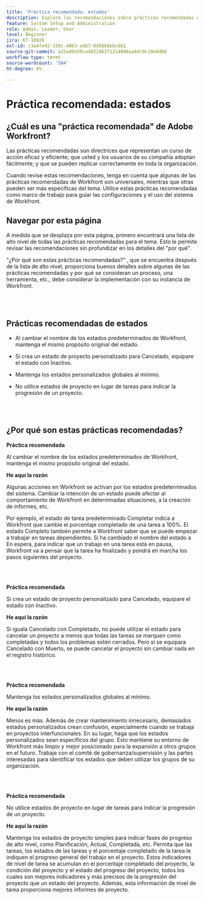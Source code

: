 ```yaml
---
title: 'Práctica recomendada: estados'
description: Explore las recomendaciones sobre prácticas recomendadas de los expertos de Adobe Workfront acerca de la configuración, administración y uso de los estados de Workfront.
feature: System Setup and Administration
role: Admin, Leader, User
level: Beginner
jira: KT-10926
exl-id: c3a4fe42-339c-4063-ad67-045868bbc6b1
source-git-commit: a25a49e59ca483246271214886ea4dc9c10e8d66
workflow-type: tm+mt
source-wordcount: '584'
ht-degree: 0%

---
```


# Práctica recomendada: estados

## ¿Cuál es una &quot;práctica recomendada&quot; de Adobe Workfront?

Las prácticas recomendadas son directrices que representan un curso de acción eficaz y eficiente; que usted y los usuarios de su compañía adoptan fácilmente; y que se pueden replicar correctamente en toda la organización.

Cuando revise estas recomendaciones, tenga en cuenta que algunas de las prácticas recomendadas de Workfront son universales, mientras que otras pueden ser más específicas del tema. Utilice estas prácticas recomendadas como marco de trabajo para guiar las configuraciones y el uso del sistema de Workfront.

## Navegar por esta página

A medida que se desplaza por esta página, primero encontrará una lista de alto nivel de todas las prácticas recomendadas para el tema. Esto le permite revisar las recomendaciones sin profundizar en los detalles del &quot;por qué&quot;.

&quot;¿Por qué son estas prácticas recomendadas?&quot; , que se encuentra después de la lista de alto nivel, proporciona buenos detalles sobre algunas de las prácticas recomendadas y por qué se consideran un proceso, una herramienta, etc., debe considerar la implementación con su instancia de Workfront.

</br>
</br>

## Prácticas recomendadas de estados

* Al cambiar el nombre de los estados predeterminados de Workfront, mantenga el mismo propósito original del estado.

* Si crea un estado de proyecto personalizado para Cancelado, equipare el estado con Inactivo.

* Mantenga los estados personalizados globales al mínimo.

* No utilice estados de proyecto en lugar de tareas para indicar la progresión de un proyecto.


</br>
</br>



## ¿Por qué son estas prácticas recomendadas?

**Práctica recomendada**

Al cambiar el nombre de los estados predeterminados de Workfront, mantenga el mismo propósito original del estado.



**He aquí la razón**

Algunas acciones en Workfront se activan por los estados predeterminados del sistema. Cambiar la intención de un estado puede afectar al comportamiento de Workfront en determinadas situaciones, a la creación de informes, etc.



Por ejemplo, el estado de tarea predeterminado Completar indica a Workfront que cambie el porcentaje completado de una tarea a 100%. El estado Completo también permite a Workfront saber que se puede empezar a trabajar en tareas dependientes. Si ha cambiado el nombre del estado a En espera, para indicar que un trabajo en una tarea está en pausa, Workfront va a pensar que la tarea ha finalizado y pondrá en marcha los pasos siguientes del proyecto.

</br>
</br>



**Práctica recomendada**

Si crea un estado de proyecto personalizado para Cancelado, equipare el estado con Inactivo.



**He aquí la razón**

Si iguala Cancelado con Completado, no puede utilizar el estado para cancelar un proyecto a menos que todas las tareas se marquen como completadas y todos los problemas estén cerrados. Pero si se equipara Cancelado con Muerto, se puede cancelar el proyecto sin cambiar nada en el registro histórico.


</br>
</br>

**Práctica recomendada**

Mantenga los estados personalizados globales al mínimo.



**He aquí la razón**

Menos es más. Además de crear mantenimiento innecesario, demasiados estados personalizados crean confusión, especialmente cuando se trabaja en proyectos interfuncionales. En su lugar, haga que los estados personalizados sean específicos del grupo. Esto mantiene su entorno de Workfront más limpio y mejor posicionado para la expansión a otros grupos en el futuro. Trabaje con el comité de gobernanza/supervisión y las partes interesadas para identificar los estados que deben utilizar los grupos de su organización.


</br>
</br>

**Práctica recomendada**

No utilice estados de proyecto en lugar de tareas para indicar la progresión de un proyecto.



**He aquí la razón**

Mantenga los estados de proyecto simples para indicar fases de progreso de alto nivel, como Planificación, Actual, Completada, etc. Permita que las tareas, los estados de las tareas y el porcentaje completado de la tarea le indiquen el progreso general del trabajo en el proyecto. Estos indicadores de nivel de tarea se acumulan en el porcentaje completado del proyecto, la condición del proyecto y el estado del progreso del proyecto, todos los cuales son mejores indicadores y más precisos de la progresión del proyecto que un estado del proyecto. Además, esta información de nivel de tarea proporciona mejores informes de proyecto.

